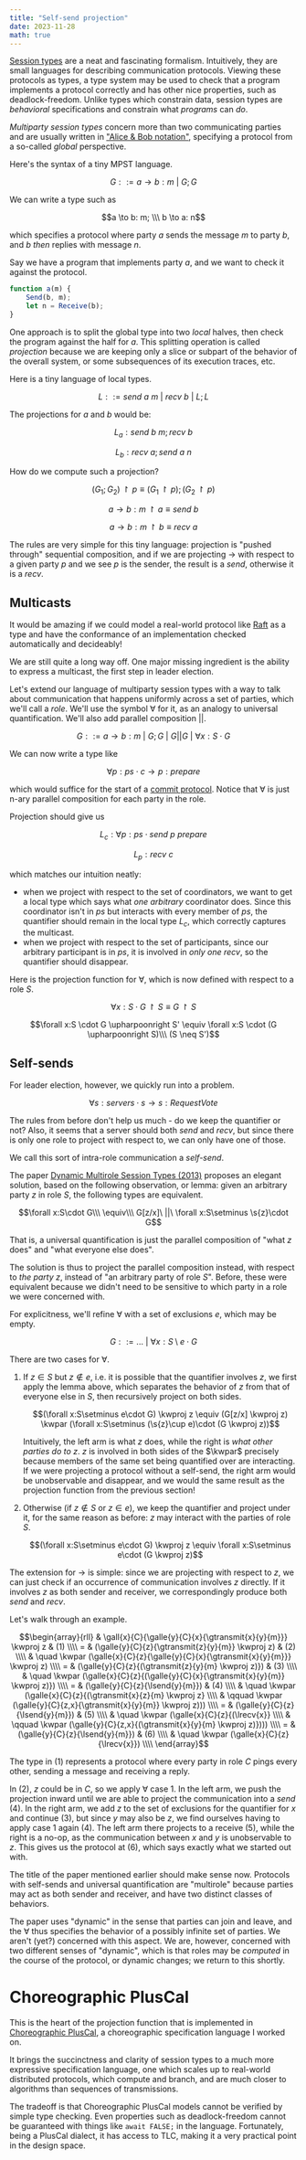 ```yaml
---
title: "Self-send projection"
date: 2023-11-28
math: true
---
```


<div style="display:none">
$\newcommand{\kwproj}{\mathbin{\upharpoonright}}$
$\newcommand{\gall}[3]{\forall &#35;1 : &#35;2 \cdot &#35;3}$
$\newcommand{\galls}[4]{\forall &#35;1 : &#35;2 \setminus &#35;3 \cdot &#35;4}$
$\newcommand{\galle}[4]{\forall &#35;1 : &#35;2 \setminus \{&#35;3\} \cdot &#35;4}$
$\newcommand{\gtransmit}[3]{&#35;1 \to &#35;2:&#35;3}$
$\newcommand{\kwpar}{\mathrel{||}}$
$\newcommand{\spar}[2]{&#35;1 \kwpar &#35;2}$
$\newcommand{\lsend}[2]{\mathit{send}\ &#35;1\ &#35;2}$
$\newcommand{\lrecv}[1]{\mathit{recv\ &#35;1}}$
$\newcommand{\s}[1]{\{ &#35;1 \}}$
$\newcommand{\sb}[1]{\textbf{\{}&#35;1\textbf{\}}}$
</div>

[Session types](https://wen.works/2020/12/17/an-introduction-to-session-types/) are a neat and fascinating formalism.
Intuitively, they are small languages for describing communication protocols.
Viewing these protocols as types, a type system may be used to check that a program implements a protocol correctly and has other nice properties, such as deadlock-freedom.
Unlike types which constrain data, session types are _behavioral_ specifications and constrain what _programs_ can _do_.

_Multiparty session types_ concern more than two communicating parties and are usually written in ["Alice & Bob notation"](https://en.wikipedia.org/wiki/Security_protocol_notation), specifying a protocol from a so-called _global_ perspective.

Here's the syntax of a tiny MPST language.

$$G ::= a \to b: m\ |\ G; G$$

We can write a type such as

$$a \to b: m; \\\ b \to a: n$$

which specifies a protocol where party $a$ sends the message $m$ to party $b$, and $b$ _then_ replies with message $n$.

Say we have a program that implements party $a$, and we want to check it against the protocol.

```js
function a(m) {
    Send(b, m);
    let n = Receive(b);
}
```

One approach is to split the global type into two _local_ halves, then check the program against the half for $a$.
This splitting operation is called _projection_ because we are keeping only a slice or subpart of the behavior of the overall system, or some subsequences of its execution traces, etc.

Here is a tiny language of local types.

$$L ::= \mathit{send}\ a\ m\ |\ \mathit{recv}\ b\ |\ L; L$$

The projections for $a$ and $b$ would be:

$$L_a : \mathit{send}\ b\ m; \mathit{recv}\ b$$

$$L_b : \mathit{recv}\ a; \mathit{send}\ a\ n$$

How do we compute such a projection?

<!-- We write $G \upharpoonright S$ for the projection of global type $G$ on a set of parties $S$. -->

$$(G_1; G_2) \upharpoonright p \equiv (G_1 \upharpoonright p); (G_2 \upharpoonright p)$$

$$a \to b: m \upharpoonright a \equiv \mathit{send}\ b$$

$$a \to b: m \upharpoonright b \equiv \mathit{recv}\ a$$

The rules are very simple for this tiny language:
projection is "pushed through" sequential composition,
and if we are projecting $\to$ with respect to a given party $p$ and we see $p$ is the sender, the result is a $\mathit{send}$, otherwise it is a $\mathit{recv}$.

<!--

Both $\to$ cases assume $a\neq b$.

<details>
    <summary>What if $a=b$, i.e. how should we project $a \to a: m$?</summary>
    It seems like the result should be $\mathit{send}\ a\ m; \mathit{recv}\ a$. We'll solve this shortly.
</details>

<details>
    <summary>What if $a\neq b \neq m$?</summary>
    The result is a no-op. We don't discuss this for brevity.
</details>

-->

<!-- proof -->

## Multicasts

It would be amazing if we could model a real-world protocol like [Raft](https://raft.github.io/) as a type and have the conformance of an implementation checked automatically and decideably!

We are still quite a long way off.
One major missing ingredient is the ability to express a multicast, the first step in leader election.

Let's extend our language of multiparty session types with a way to talk about communication that happens uniformly across a set of parties, which we'll call a _role_. We'll use the symbol $\forall$ for it, as an analogy to universal quantification.
We'll also add parallel composition $||$.

$$G ::= a \to b: m\ |\ G; G \ |\ G \mathbin{||}G \ |\ \forall x:S \cdot G$$

We can now write a type like

$$\forall p:\mathit{ps} \cdot c \to p: \mathit{prepare}$$

which would suffice for the start of a [commit protocol](https://en.wikipedia.org/wiki/Two-phase_commit_protocol#Basic_algorithm).
Notice that $\forall$ is just n-ary parallel composition for each party in the role.

Projection should give us

$$L_c : \forall p:ps \cdot \mathit{send}\ p\ \mathit{prepare}$$

$$L_p : \mathit{recv}\ c$$

which matches our intuition neatly:

- when we project with respect to the set of coordinators, we want to get a local type which says what _one arbitrary_ coordinator does. Since this coordinator isn't in $ps$ but interacts with every member of $ps$, the quantifier should remain in the local type $L_c$, which correctly captures the multicast.
- when we project with respect to the set of participants, since our arbitrary participant is in $ps$, it is involved in _only one_ $\mathit{recv}$, so the quantifier should disappear.

Here is the projection function for $\forall$, which is now defined with respect to a role $S$.

$$\forall x:S \cdot G \upharpoonright S \equiv G \upharpoonright S$$

$$\forall x:S \cdot G \upharpoonright S' \equiv \forall x:S \cdot (G \upharpoonright S)\\\ (S \neq S')$$

## Self-sends

For leader election, however, we quickly run into a problem.

$$\forall s:\mathit{servers} \cdot s \to s: \mathit{RequestVote}$$

The rules from before don't help us much - do we keep the quantifier or not?
Also, it seems that a server should both $\mathit{send}$ and $\mathit{recv}$, but since there is only one role to project with respect to, we can only have one of those.

We call this sort of intra-role communication a _self-send_.

The paper [Dynamic Multirole Session Types (2013)](http://mrg.doc.ic.ac.uk/publications/dynamic-multirole-session-types/dynamic-multirole-session-types.pdf) proposes an elegant solution, based on the following observation, or lemma: given an arbitrary party $z$ in role $S$, the following types are equivalent.

$$\forall x:S\cdot G\\\ \equiv\\\ G[z/x]\ ||\ \forall x:S\setminus \s{z}\cdot G$$

That is, a universal quantification is just the parallel composition of "what $z$ does" and "what everyone else does".
<!-- It turns out that projecting the parallel composition instead solves the problem! -->
<!-- If we project the parallel composition instead, maybe that would solve the problem? -->

The solution is thus to project the parallel composition instead,
with respect to _the party_ $z$, instead of "an arbitrary party of role $S$".
Before, these were equivalent because we didn't need to be sensitive to which party in a role we were concerned with.
<!-- distinguish different parties of the same role. -->

<!-- To get a feel for it, -->
<!-- let's first refine our language a bit. -->

For explicitness, we'll refine $\forall$ with a set of exclusions $e$, which may be empty.

$$G ::= ...\ |\ \forall x:S\setminus e \cdot G$$

<!-- There is a problem, however. This is certainly a valid MPST.
There may be seen as a tiny part of what does, where there is only a single set of nodes exchanging messages, assuming different roles dynamically (e.g. when a leader is elected, or on timeout).
-->

There are two cases for $\forall$.

1. If $z \in S$ but $z \notin e$, i.e. it is possible that the quantifier involves $z$, we first apply the lemma above, which separates the behavior of $z$ from that of everyone else in $S$, then recursively project on both sides.

    $$(\forall x:S\setminus e\cdot G) \kwproj z \equiv (G[z/x] \kwproj z) \kwpar (\forall x:S\setminus (\s{z}\cup e)\cdot (G \kwproj z))$$

    Intuitively, the left arm is what $z$ does, while the right is _what other parties do to_ $z$.
    $z$ is involved in both sides of the $\kwpar$ precisely because members of the same set being quantified over are interacting.
    If we were projecting a protocol without a self-send, the right arm would be unobservable and disappear, and we would the same result as the projection function from the previous section!

2. Otherwise (if $z \notin S$ or $z \in e$), we keep the quantifier and project under it, for the same reason as before: $z$ may interact with the parties of role $S$.

    $$(\forall x:S\setminus e\cdot G) \kwproj z \equiv \forall x:S\setminus e\cdot (G \kwproj z)$$

The extension for $\to$ is simple: since we are projecting with respect to $z$, we can just check if an occurrence of communication involves $z$ directly. If it involves $z$ as both sender and receiver, we correspondingly produce both $\mathit{send}$ and $\mathit{recv}$.

<!-- <details> -->
<!-- <summary> -->
Let's walk through an example.
<!-- </summary> -->

$$\begin{array}{rll}
& \gall{x}{C}{\galle{y}{C}{x}{\gtransmit{x}{y}{m}}} \kwproj z & (1) \\\\
= & (\galle{y}{C}{z}{\gtransmit{z}{y}{m}} \kwproj z) & (2) \\\\
& \quad \kwpar (\galle{x}{C}{z}{\galle{y}{C}{x}{\gtransmit{x}{y}{m}}} \kwproj z) \\\\
= & (\galle{y}{C}{z}{(\gtransmit{z}{y}{m} \kwproj z)}) & (3) \\\\
& \quad \kwpar (\galle{x}{C}{z}{(\galle{y}{C}{x}{\gtransmit{x}{y}{m}} \kwproj z)}) \\\\
= & (\galle{y}{C}{z}{\lsend{y}{m}}) & (4) \\\\
& \quad \kwpar (\galle{x}{C}{z}{(\gtransmit{x}{z}{m} \kwproj z} \\\\
& \qquad \kwpar (\galle{y}{C}{z,x}{\gtransmit{x}{y}{m}} \kwproj z))) \\\\
= & (\galle{y}{C}{z}{\lsend{y}{m}}) & (5) \\\\
& \quad \kwpar (\galle{x}{C}{z}{(\lrecv{x}} \\\\
& \qquad \kwpar (\galle{y}{C}{z,x}{(\gtransmit{x}{y}{m} \kwproj z)}))) \\\\
= & (\galle{y}{C}{z}{\lsend{y}{m}}) & (6) \\\\
& \quad \kwpar (\galle{x}{C}{z}{\lrecv{x}}) \\\\
\end{array}$$


The type in (1) represents a protocol where every party in role $C$ pings every other, sending a message and receiving a reply.

In (2), $z$ could be in $C$, so we apply $\forall$ case 1.
In the left arm, we push the projection inward until we are able to project the communication into a $\mathit{send}$ (4).
In the right arm, we add $z$ to the set of exclusions for the quantifier for $x$ and continue (3), but since $y$ may also be $z$, we find ourselves having to apply case 1 again (4).
The left arm there projects to a receive (5), while the right is a no-op, as the communication between $x$ and $y$ is unobservable to $z$.
This gives us the protocol at (6), which says exactly what we started out with.

<!-- </details> -->

<!-- <br> -->

<!-- why reproduce this example? it fixes typos in the paper and comes with more explanation and detail, without skipping steps -->

The title of the paper mentioned earlier should make sense now.
Protocols with self-sends and universal quantification are "multirole" because parties may act as both sender and receiver, and have two distinct classes of behaviors.

The paper uses "dynamic" in the sense that parties can join and leave, and the $\forall$ thus specifies the behavior of a possibly infinite set of parties. We aren't (yet?) concerned with this aspect.
We are, however, concerned with two different senses of "dynamic", which is that roles may be _computed_ in the course of the protocol, or dynamic changes; we return to this shortly.

# Choreographic PlusCal

This is the heart of the projection function that is implemented in [Choreographic PlusCal](/cpluscal), a choreographic specification language I worked on.

It brings the succinctness and clarity of session types to a much more expressive specification language, one which scales up to real-world distributed protocols, which compute and branch, and are much closer to algorithms than sequences of transmissions.

The tradeoff is that Choreographic PlusCal models cannot be verified by simple type checking.
Even properties such as deadlock-freedom cannot be guaranteed with things like `await FALSE;` in the language.
Fortunately, being a PlusCal dialect, it has access to TLC, making it a very practical point in the design space.
